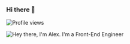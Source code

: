 ### Hi there 👋

![Profile views](https://gpvc.arturio.dev/vishnyo)

![Hey there, I'm Alex. I'm a Front-End Engineer](https://github.com/vishnyo/vishnyo/blob/master/bio.gif?raw=true)
